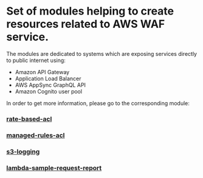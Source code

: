 # Set of modules helping to create resources related to AWS WAF service.

The modules are dedicated to systems which are exposing services directly to public internet using:
* Amazon API Gateway
* Application Load Balancer
* AWS AppSync GraphQL API
* Amazon Cognito user pool

In order to get more information, please go to the corresponding module:

### [rate-based-acl](./rate-based-acl/README.md)
### [managed-rules-acl](./managed-rules-acl/README.md)
### [s3-logging](./s3-logging/README.md)
### [lambda-sample-request-report](./lambda-sample-request-report/README.md)
